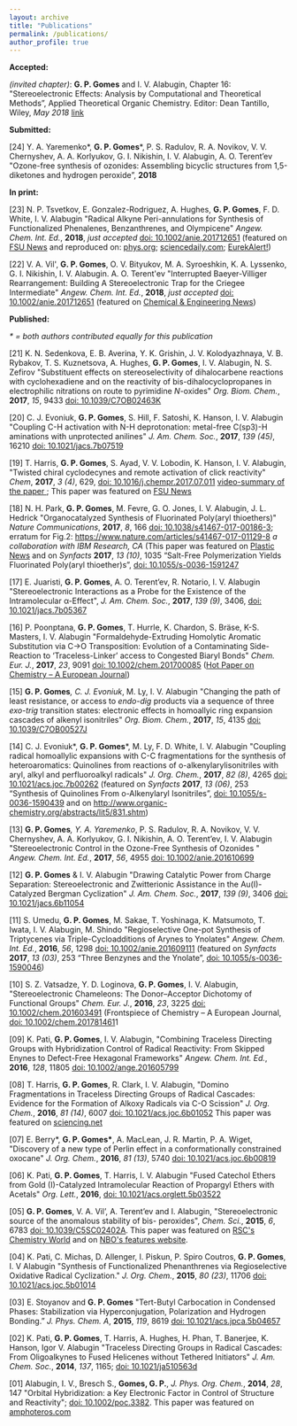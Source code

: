 ```yaml
---
layout: archive
title: "Publications"
permalink: /publications/
author_profile: true
---
```


<b>Accepted:</b>

<i>(invited chapter)</i>: <b>G. P. Gomes</b> and I. V. Alabugin, Chapter 16: "Stereoelectronic Effects: Analysis by Computational and Theoretical Methods”, Applied Theoretical Organic Chemistry. Editor: Dean Tantillo, Wiley, <i>May 2018</i> <a href= "http://www.worldscientific.com/worldscibooks/10.1142/q0119">link</a>

<b>Submitted:</b>

[24] Y. A. Yaremenko*, <b>G. P. Gomes</b>*, P. S. Radulov, R. A. Novikov, V. V. Chernyshev, A. A. Korlyukov, G. I. Nikishin, I. V. Alabugin, A. O. Terent’ev "Ozone-free synthesis of ozonides: Assembling bicyclic structures from 1,5-diketones and hydrogen peroxide”, <b>2018</b>

<b>In print:</b>

[23] N. P. Tsvetkov, E. Gonzalez-Rodriguez, A. Hughes, <b>G. P. Gomes</b>, F. D. White, I. V. Alabugin "Radical Alkyne Peri-annulations for Synthesis of Functionalized Phenalenes, Benzanthrenes, and Olympicene" <i>Angew. Chem. Int. Ed.</i>, <b>2018</b>,  <i>just accepted</i> <a href="http://onlinelibrary.wiley.com/doi/10.1002/anie.201712651/epdf">doi: 10.1002/anie.201712651</a> (featured on <a href=“http://news.fsu.edu/news/science-technology/2018/02/20/researchers-achieve-olympic-ring-molecule-breakthrough-just-time-winter-games/”>FSU News</a> and reproduced on: <a href="https://phys.org/news/2018-02-olympic-molecule-breakthrough-winter-games.html">phys.org</a>; <a href="https://www.sciencedaily.com/releases/2018/02/180220143511.htm">sciencedaily.com</a>; <a href="https://www.eurekalert.org/pub_releases/2018-02/fsu-ra021918.php">EurekAlert!</a>)

[22] V. A. Vil', <b>G. P. Gomes</b>, O. V. Bityukov, M. A. Syroeshkin, K. A. Lyssenko, G. I. Nikishin, I. V. Alabugin. A. O. Terent'ev "Interrupted Baeyer-Villiger Rearrangement: Building A Stereoelectronic Trap for the Criegee Intermediate" <i>Angew. Chem. Int. Ed.</i>, <b>2018</b>,  <i>just accepted</i> <a href="http://onlinelibrary.wiley.com/doi/10.1002/anie.201712651/epdf">doi: 10.1002/anie.201712651</a> (featured on <a href=“https://cen.acs.org/articles/96/i7/Elusive-Criegee-reaction-intermediate-captured.html”>Chemical & Engineering News</a>)

<b>Published:</b>

<i>* = both authors contributed equally for this publication</i>

[21] K. N. Sedenkova, E. B. Averina, Y. K. Grishin, J. V. Kolodyazhnaya, V. B. Rybakov, T. S. Kuznetsova, A. Hughes, <b>G. P. Gomes</b>, I. V. Alabugin, N. S. Zefirov "Substituent effects on stereoselectivity of dihalocarbene reactions with cyclohexadiene and on the reactivity of bis-dihalocyclopropanes in electrophilic nitrations on route to pyrimidine <i>N</i>-oxides" <i>Org. Biom. Chem.</i>, <b>2017</b>,  <i>15</i>, 9433 <a href="http://pubs.rsc.org/en/Content/ArticleLanding/2017/OB/C7OB02463K#!divAbstract">doi: 10.1039/C7OB02463K</a>

[20] C. J. Evoniuk, <b>G. P. Gomes</b>, S. Hill, F. Satoshi, K. Hanson, I. V. Alabugin "Coupling C-H activation with N-H deprotonation: metal-free C(sp3)-H aminations with unprotected anilines"  <i>J. Am. Chem. Soc.</i>, <b>2017</b>, <i>139 (45)</i>, 16210 <a href="http://pubs.acs.org/doi/pdf/10.1021/jacs.7b07519">doi: 10.1021/jacs.7b07519</a>

[19] T. Harris, <b>G. P. Gomes</b>, S. Ayad, V. V. Lobodin, K. Hanson, I. V. Alabugin, "Twisted chiral cyclodecynes and remote activation of click reactivity" <i>Chem</i>, <b>2017</b>, <i>3 (4)</i>, 629, <a href="http://www.cell.com/chem/abstract/S2451-9294(17)30318-2">doi: 10.1016/j.chempr.2017.07.011</a> <a href= "http://s3.amazonaws.com/pclive-elsevier/proofs/elsevier/CHEMPR/256/images/mmc2.mp4">video-summary of the paper </a>; This paper was featured on <a href= "http://news.fsu.edu/news/science-technology/2017/10/09/fsu-scientists-twist-make-better-chemical-reactions/">FSU News</a>

[18] N. H. Park, <b>G. P. Gomes</b>, M. Fevre, G. O. Jones, I. V. Alabugin, J. L. Hedrick "Organocatalyzed Synthesis of Fluorinated Poly(aryl thioethers)" <i>Nature Communications</i>, <b>2017</b>, <i>8</i>, 166 <a href="https://www.nature.com/articles/s41467-017-00186-3.epdf">doi: 10.1038/s41467-017-00186-3</a>; erratum for Fig.2: <a href=“https://www.nature.com/articles/s41467-017-01129-8”>https://www.nature.com/articles/s41467-017-01129-8</a> <i>a collaboration with IBM Research, CA</i> (This paper was featured on <a href= "http://www.plasticsnews.com/article/20170804/NEWS/170809937/ibm-researchers-create-new-family-of-fluoropolymers">Plastic News</a> and on <i>Synfacts</i> <b>2017</b>, <i>13 (10)</i>, 1035 “Salt-Free Polymerization Yields Fluorinated Poly(aryl thioether)s”, <a href="https://www.thieme-connect.com/products/ejournals/pdf/10.1055/s-0036-1590439.pdf">doi: 10.1055/s-0036-1591247</a>

[17] E. Juaristi, <b>G. P. Gomes</b>, A. O. Terent’ev, R. Notario, I. V. Alabugin "Stereoelectronic Interactions as a Probe for the Existence of the Intramolecular α-Effect", <i>J. Am. Chem. Soc.</i>, <b>2017</b>,  <i>139 (9)</i>, 3406, <a href="http://pubs.acs.org/doi/abs/10.1021/jacs.7b05367">doi: 10.1021/jacs.7b05367</a>

[16] P. Poonptana, <b>G. P. Gomes</b>, T. Hurrle, K. Chardon, S. Bräse, K-S. Masters, I. V. Alabugin "Formaldehyde-Extruding Homolytic Aromatic Substitution via C->O Transposition: Evolution of a Contaminating Side-Reaction to ‘Traceless-Linker’ access to Congested Biaryl Bonds"  <i>Chem. Eur. J.</i>, <b>2017</b>,  <i>23</i>, 9091 <a href="http://onlinelibrary.wiley.com/doi/10.1002/chem.201700085/epdf">doi: 10.1002/chem.201700085</a> (<a href="http://onlinelibrary.wiley.com/journal/10.1002/(ISSN)1521-3765/homepage/2111_hotpaper.html">Hot Paper on Chemistry – A European Journal</a>)

[15] <b>G. P. Gomes</b>*, C. J. Evoniuk*, M. Ly, I. V. Alabugin "Changing the path of least resistance, or access to <i>endo-dig</i> products via a sequence of three <i>exo-trig</i> transition states: electronic effects in homoallyic ring expansion cascades of alkenyl isonitriles" <i>Org. Biom. Chem.</i>, <b>2017</b>,  <i>15</i>, 4135 <a href="http://pubs.rsc.org/en/content/articlelanding/2014/OB/C7OB00527J#!divAbstract">doi: 10.1039/C7OB00527J</a>

[14] C. J. Evoniuk*, <b>G. P. Gomes</b>*, M. Ly, F. D. White, I. V. Alabugin "Coupling radical homoallylic expansions with C-C fragmentations for the synthesis of heteroaromatics: Quinolines from reactions of o-alkenylarylisonitriles with aryl, alkyl and perfluoroalkyl radicals" <i>J. Org. Chem.</i>, <b>2017</b>,  <i>82 (8)</i>, 4265 <a href="http://pubs.acs.org/doi/abs/10.1021/acs.joc.7b00262?journalCode=joceah#.WOJ74BJ3Ebs.facebook">doi: 10.1021/acs.joc.7b00262</a> (featured on <i>Synfacts</i> <b>2017</b>, <i>13 (06)</i>, 253 “Synthesis of Quinolines From o-Alkenylaryl Isonitriles”, <a href="https://www.thieme-connect.com/products/ejournals/pdf/10.1055/s-0036-1590439.pdf">doi: 10.1055/s-0036-1590439</a> and on 
http://www.organic-chemistry.org/abstracts/lit5/831.shtm)

[13] <b>G. P. Gomes</b>*, Y. A. Yaremenko*, P. S. Radulov, R. A. Novikov, V. V. Chernyshev, A. A. Korlyukov, G. I. Nikishin, A. O. Terent’ev, I. V. Alabugin "Stereoelectronic Control in the Ozone-Free Synthesis of Ozonides " <i>Angew. Chem. Int. Ed.</i>, <b>2017</b>,  <i>56</i>, 4955 <a href="http://onlinelibrary.wiley.com/doi/10.1002/anie.201610699/abstract">doi: 10.1002/anie.201610699</a>

[12] <b>G. P. Gomes</b> & I. V. Alabugin "Drawing Catalytic Power from Charge Separation: Stereoelectronic and Zwitterionic Assistance in the Au(I)-Catalyzed Bergman Cyclization" <i>J. Am. Chem. Soc.</i>, <b>2017</b>,  <i>139 (9)</i>, 3406 <a href="http://pubs.acs.org/doi/abs/10.1021/jacs.6b11054?journalCode=jacsat&quickLinkVolume=139&quickLinkPage=3406&selectedTab=citation&volume=139">doi: 10.1021/jacs.6b11054</a>

[11] S. Umedu, <b>G. P. Gomes</b>, M. Sakae, T. Yoshinaga, K. Matsumoto, T. Iwata, I. V. Alabugin, M. Shindo "Regioselective One-pot Synthesis of Triptycenes via Triple-Cycloadditions of Arynes to Ynolates" <i>Angew. Chem. Int. Ed.</i>, <b>2016</b>,  <i>56</i>, 1298 <a href="http://onlinelibrary.wiley.com/doi/10.1002/anie.201609111/full">doi: 10.1002/anie.201609111</a> (featured on <i>Synfacts</i> <b>2017</b>, <i>13 (03)</i>, 253 “Three Benzynes and the Ynolate”, <a href="https://www.thieme-connect.com/products/ejournals/html/10.1055/s-0036-1590046">doi: 10.1055/s-0036-1590046</a>)

[10] S. Z. Vatsadze, Y. D. Loginova, <b>G. P. Gomes</b>, I. V. Alabugin, "Stereoelectronic Chameleons: The Donor–Acceptor Dichotomy of Functional Groups" <i>Chem. Eur. J.</i>, <b>2016</b>,  <i>23</i>, 3225 <a href="http://onlinelibrary.wiley.com/doi/10.1002/chem.201603491/epdf">doi: 10.1002/chem.201603491</a> (Frontspiece of Chemistry – A European Journal, <a href="http://onlinelibrary.wiley.com/doi/10.1002/chem.201781461/abstract">doi: 10.1002/chem.201781461</a>1

[09] K. Pati, <b>G. P. Gomes</b>, I. V. Alabugin, "Combining Traceless Directing Groups with Hybridization Control of Radical Reactivity: From Skipped Enynes to Defect-Free Hexagonal Frameworks" <i>Angew. Chem. Int. Ed.</i>, <b>2016</b>,  <i>128</i>, 11805 <a href="http://onlinelibrary.wiley.com/doi/10.1002/anie.201605799/full">doi: 10.1002/ange.201605799</a>

[08] T. Harris, <b>G. P. Gomes</b>, R. Clark, I. V. Alabugin, "Domino Fragmentations in Traceless Directing Groups of Radical Cascades: Evidence for the Formation of Alkoxy Radicals via C-O Scission" <i>J. Org. Chem.</i>, <b>2016</b>, <i>81 (14)</i>, 6007  <a href="http://pubs.acs.org/doi/pdf/10.1021/acs.joc.6b01052">doi: 10.1021/acs.joc.6b01052</a> This paper was featured on <a href= "http://www.sciencing.net/paperDetails?eid=0,35025">sciencing.net</a>

[07] E. Berry*, <b>G. P. Gomes*</b>, A. MacLean, J. R. Martin, P. A. Wiget, "Discovery of a new type of Perlin effect in a conformationally constrained oxocane" <i>J. Org. Chem.</i>, <b>2016</b>, <i>81 (13)</i>, 5740  <a href="http://pubs.acs.org/doi/pdf/10.1021/acs.joc.6b00819">doi: 10.1021/acs.joc.6b00819</a>

[06] K. Pati, <b>G. P. Gomes</b>, T. Harris, I. V. Alabugin "Fused Catechol Ethers from Gold (I)-Catalyzed Intramolecular Reaction of Propargyl Ethers with Acetals" <i>Org. Lett.</i>, <b>2016</b>,  <a href="http://pubs.acs.org/doi/abs/10.1021/acs.orglett.5b03522">doi: 10.1021/acs.orglett.5b03522</a>

[05] <b>G. P. Gomes</b>, V. A. Vil’, A. Terent’ev and I. Alabugin, "Stereoelectronic source of the anomalous stability of bis- peroxides", <i>Chem. Sci.</i>, <b>2015</b>, <i>6</i>, 6783 <a href="http://pubs.rsc.org/en/content/articlelanding/2015/sc/c5sc02402a?iscitedby=True#!divAbstract">doi: 10.1039/C5SC02402A</a>. This paper was featured on <a href= "http://www.rsc.org/chemistryworld/2015/10/peroxides-stabilise-drug-molecules">RSC's Chemistry World</a> and on <a href="http://nbo6.chem.wisc.edu/feature.htm">NBO's features website</a>.

[04] K. Pati, C. Michas, D. Allenger, I. Piskun, P. Spiro Coutros, <b>G. P. Gomes</b>, I. V Alabugin "Synthesis of Functionalized Phenanthrenes via Regioselective Oxidative Radical Cyclization." <i>J. Org. Chem.</i>, <b>2015</b>, <i>80 (23)</i>, 11706 <a href="http://pubs.acs.org/doi/abs/10.1021/acs.joc.5b01014">doi: 10.1021/acs.joc.5b01014</a>

[03] E. Stoyanov and <b>G. P. Gomes</b> "Tert-Butyl Carbocation in Condensed Phases: Stabilization via Hyperconjugation, Polarization and Hydrogen Bonding.” <i>J. Phys. Chem. A</i>, <b>2015</b>, <i>119</i>, 8619 <a href="http://pubs.acs.org/doi/abs/10.1021/acs.jpca.5b04657">doi: 10.1021/acs.jpca.5b04657</a>

[02] K. Pati, <b>G. P. Gomes</b>, T. Harris, A. Hughes, H. Phan, T. Banerjee, K. Hanson, Igor V. Alabugin "Traceless Directing Groups in Radical Cascades: From Oligoalkynes to Fused Helicenes without Tethered Initiators" <i>J. Am. Chem. Soc.</i>, <b>2014</b>, <i>137</i>, 1165; <a href="http://pubs.acs.org/doi/abs/10.1021/ja510563d">doi: 10.1021/ja510563d</a>

[01] Alabugin, I. V., Bresch S., <b>Gomes, G. P.</b>, <i>J. Phys. Org. Chem.</i>, <b>2014</b>, <i>28</i>, 147 "Orbital Hybridization: a Key Electronic Factor in Control of Structure and Reactivity"; <a href="http://onlinelibrary.wiley.com/doi/10.1002/poc.3382/abstract">doi: 10.1002/poc.3382</a>. This paper was featured on <a href= "https://amphoteros.com/2016/06/29/the-good-old-hybridization/">amphoteros.com</a>
